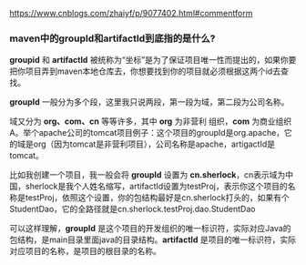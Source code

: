 https://www.cnblogs.com/zhaiyf/p/9077402.html#commentform

### maven中的groupId和artifactId到底指的是什么?

**groupid** 和 **artifactId** 被统称为“坐标”是为了保证项目唯一性而提出的，如果你要把你项目弄到maven本地仓库去，你想要找到你的项目就必须根据这两个id去查找。

**groupId** 一般分为多个段，这里我只说两段，第一段为域，第二段为公司名称。

域又分为 **org、com、cn** 等等许多，其中 **org** 为非营利 组织，**com** 为商业组织A。举个apache公司的tomcat项目例子：这个项目的groupId是org.apache，它的域是org（因为tomcat是非营利项目），公司名称是apache，artigactId是tomcat。

比如我创建一个项目，我一般会将 **groupId** 设置为 **cn.sherlock**，cn表示域为中国，sherlock是我个人姓名缩写，artifactId设置为testProj，表示你这个项目的名称是testProj，依照这个设置，你的包结构最好是cn.sherlock打头的，如果有个StudentDao，它的全路径就是cn.sherlock.testProj.dao.StudentDao

可以这样理解，**groupId** 是这个项目的开发组织的唯一标识符，实际对应Java的包结构，是main目录里面java的目录结构。**artifactId** 是项目的唯一标识符，实际对应项目的名称，是项目的根目录的名称。